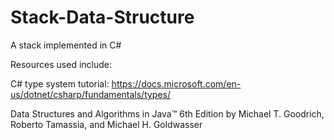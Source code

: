# Stack-Data-Structure
A stack implemented in C#


Resources used include:

C# type system tutorial: https://docs.microsoft.com/en-us/dotnet/csharp/fundamentals/types/

Data Structures and Algorithms in Java™ 6th Edition by Michael T. Goodrich, Roberto Tamassia, and Michael H. Goldwasser
